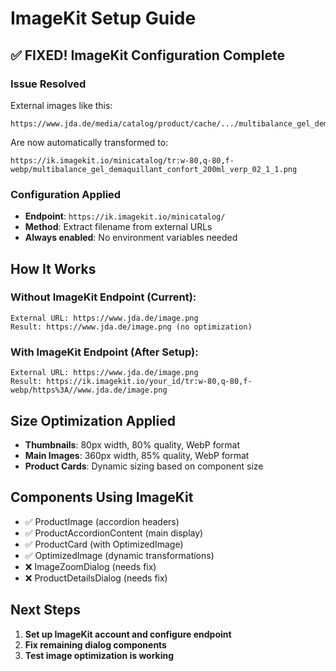 # ImageKit Setup Guide

## ✅ FIXED! ImageKit Configuration Complete

### Issue Resolved
External images like this:
```
https://www.jda.de/media/catalog/product/cache/.../multibalance_gel_demaquillant_confort_200ml_verp_02_1_1.png
```

Are now automatically transformed to:
```
https://ik.imagekit.io/minicatalog/tr:w-80,q-80,f-webp/multibalance_gel_demaquillant_confort_200ml_verp_02_1_1.png
```

### Configuration Applied
- **Endpoint**: `https://ik.imagekit.io/minicatalog/`
- **Method**: Extract filename from external URLs
- **Always enabled**: No environment variables needed

## How It Works

### Without ImageKit Endpoint (Current):
```
External URL: https://www.jda.de/image.png
Result: https://www.jda.de/image.png (no optimization)
```

### With ImageKit Endpoint (After Setup):
```
External URL: https://www.jda.de/image.png
Result: https://ik.imagekit.io/your_id/tr:w-80,q-80,f-webp/https%3A//www.jda.de/image.png
```

## Size Optimization Applied
- **Thumbnails**: 80px width, 80% quality, WebP format
- **Main Images**: 360px width, 85% quality, WebP format
- **Product Cards**: Dynamic sizing based on component size

## Components Using ImageKit
- ✅ ProductImage (accordion headers)
- ✅ ProductAccordionContent (main display)
- ✅ ProductCard (with OptimizedImage)
- ✅ OptimizedImage (dynamic transformations)
- ❌ ImageZoomDialog (needs fix)
- ❌ ProductDetailsDialog (needs fix)

## Next Steps
1. **Set up ImageKit account and configure endpoint**
2. **Fix remaining dialog components**
3. **Test image optimization is working**

